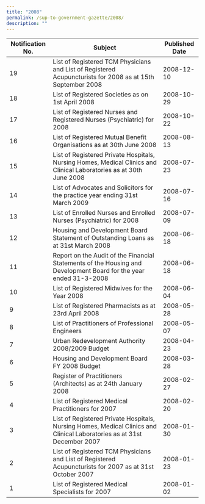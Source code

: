 ```yaml
---
title: "2008"
permalink: /sup-to-government-gazette/2008/
description: ""
---
```

|Notification No.|Subject|Published Date|
|---|---|---|
|19|List of Registered TCM Physicians and List of Registered Acupuncturists for 2008 as at 15th September 2008|2008-12-10|
|18|List of Registered Societies as on 1st April 2008|2008-10-29|
|17|List of Registered Nurses and Registered Nurses (Psychiatric) for 2008|2008-10-22|
|16|List of Registered Mutual Benefit Organisations as at 30th June 2008|2008-08-13|
|15|List of Registered Private Hospitals, Nursing Homes, Medical Clinics and Clinical Laboratories as at 30th June 2008|2008-07-23|
|14|List of Advocates and Solicitors for the practice year ending 31st March 2009|2008-07-16|
|13|List of Enrolled Nurses and Enrolled Nurses (Psychiatric) for 2008|2008-07-09|
|12|Housing and Development Board Statement of Outstanding Loans as at 31st March 2008|2008-06-18|
|11|Report on the Audit of the Financial Statements of the Housing and Development Board for the year ended 31-3-2008|2008-06-18|
|10|List of Registered Midwives for the Year 2008|2008-06-04|
|9|List of Registered Pharmacists as at 23rd April 2008|2008-05-28|
|8|List of Practitioners of Professional Engineers|2008-05-07|
|7|Urban Redevelopment Authority 2008/2009 Budget|2008-04-23|
|6|Housing and Development Board FY 2008 Budget|2008-03-28|
|5|Register of Practitioners (Architects) as at 24th January 2008|2008-02-27|
|4|List of Registered Medical Practitioners for 2007|2008-02-20|
|3|List of Registered Private Hospitals, Nursing Homes, Medical Clinics and Clinical Laboratories as at 31st December 2007|2008-01-30|
|2|List of Registered TCM Physicians and List of Registered Acupuncturists for 2007 as at 31st October 2007|2008-01-23|
|1|List of Registered Medical Specialists for 2007|2008-01-02|